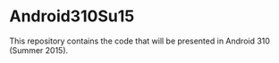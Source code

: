# Android310Su15
This repository contains the code that will be presented in Android 310 (Summer 2015). 
